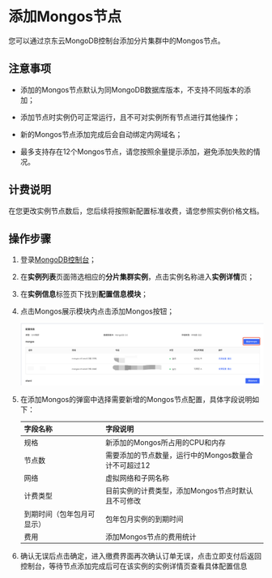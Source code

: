 # 添加Mongos节点

您可以通过京东云MongoDB控制台添加分片集群中的Mongos节点。



## 注意事项

- 添加的Mongos节点默认为同MongoDB数据库版本，不支持不同版本的添加；

- 添加节点时实例仍可正常运行，且不可对实例所有节点进行其他操作；

- 新的Mongos节点添加完成后会自动绑定内网域名；

- 最多支持存在12个Mongos节点，请您按照余量提示添加，避免添加失败的情况。

  

## 计费说明

在您更改实例节点数后，您后续将按照新配置标准收费，请您参照实例价格文档。



## 操作步骤

1. 登录[MongoDB控制台](https://mongodb-console.jdcloud.com/mongodb)；

2. 在**实例列表**页面筛选相应的**分片集群实例**，点击实例名称进入**实例详情**页；

3. 在**实例信息**标签页下找到**配置信息模块**；

4. 点击Mongos展示模块内点击添加Mongos按钮；

   ![img](../../../../../../image/mongodb/addMongos.png)

5. 在添加Mongos的弹窗中选择需要新增的Mongos节点配置，具体字段说明如下：

   | 字段名称                   | 字段说明                                             |
   | -------------------------- | ---------------------------------------------------- |
   | 规格                       | 新添加的Mongos所占用的CPU和内存                      |
   | 节点数                     | 需要添加的节点数量，运行中的Mongos数量合计不可超过12 |
   | 网络                       | 虚拟网络和子网名称                                   |
   | 计费类型                   | 目前实例的计费类型，添加Mongos节点时默认且不可修改   |
   | 到期时间（包年包月可显示） | 包年包月实例的到期时间                               |
   | 费用                       | 添加Mongos节点的费用统计                             |

6. 确认无误后点击确定，进入缴费界面再次确认订单无误，点击立即支付后返回控制台，等待节点添加完成后可在该实例的实例详情页查看具体配置信息

